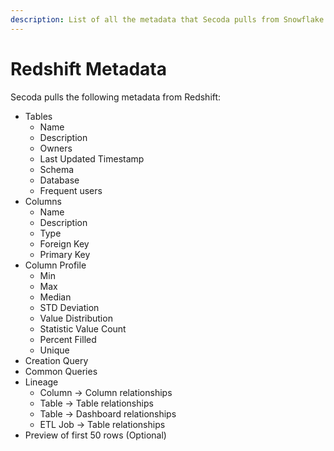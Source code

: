 ```yaml
---
description: List of all the metadata that Secoda pulls from Snowflake
---
```


# Redshift Metadata

Secoda pulls the following metadata from Redshift:

* Tables
  * Name
  * Description
  * Owners
  * Last Updated Timestamp
  * Schema
  * Database
  * Frequent users
* Columns
  * Name
  * Description
  * Type
  * Foreign Key
  * Primary Key
* Column Profile
  * Min
  * Max
  * Median
  * STD Deviation
  * Value Distribution
  * Statistic Value Count
  * Percent Filled&#x20;
  * Unique
* Creation Query
* Common Queries
* Lineage
  * Column -> Column relationships
  * Table -> Table relationships
  * Table -> Dashboard relationships
  * ETL Job -> Table relationships
* Preview of first 50 rows (Optional)
